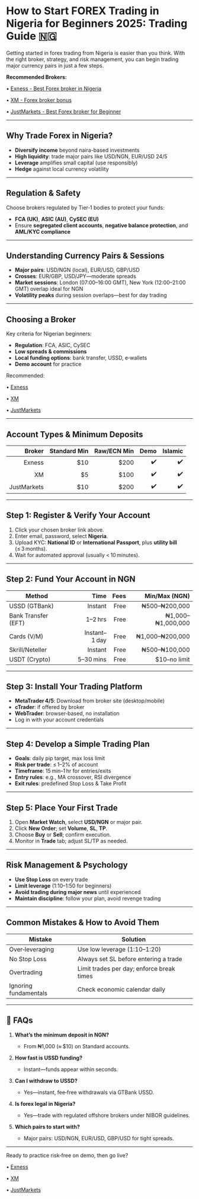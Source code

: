 # How to Start FOREX Trading in Nigeria for Beginners 2025: Trading Guide 🇳🇬

Getting started in forex trading from Nigeria is easier than you think. With the right broker, strategy, and risk management, you can begin trading major currency pairs in just a few steps.

**Recommended Brokers:**  

• [Exness - Best Forex broker in Nigeria](https://one.exnesstrack.org/a/newup2) 

• [XM - Forex broker bonus](https://clicks.pipaffiliates.com/c?c=589901&l=en&p=0)

• [JustMarkets - Best Forex broker for Beginner](https://one.justmarkets.link/a/79iqw0j6nj/landing/quick-start)

---

## Why Trade Forex in Nigeria?

- **Diversify income** beyond naira-based investments  
- **High liquidity**: trade major pairs like USD/NGN, EUR/USD 24/5  
- **Leverage** amplifies small capital (use responsibly)  
- **Hedge** against local currency volatility  

---

## Regulation & Safety

Choose brokers regulated by Tier‑1 bodies to protect your funds:  
- **FCA (UK)**, **ASIC (AU)**, **CySEC (EU)**  
- Ensure **segregated client accounts**, **negative balance protection**, and **AML/KYC compliance**  

---

## Understanding Currency Pairs & Sessions

- **Major pairs**: USD/NGN (local), EUR/USD, GBP/USD  
- **Crosses**: EUR/GBP, USD/JPY—moderate spreads  
- **Market sessions**: London (07:00–16:00 GMT), New York (12:00–21:00 GMT) overlap ideal for NGN  
- **Volatility peaks** during session overlaps—best for day trading  

---

## Choosing a Broker

Key criteria for Nigerian beginners:  
- **Regulation**: FCA, ASIC, CySEC  
- **Low spreads & commissions**  
- **Local funding options**: bank transfer, USSD, e‑wallets  
- **Demo account** for practice  

Recommended: 

• [Exness](https://one.exnesstrack.org/a/newup2) 

• [XM](https://clicks.pipaffiliates.com/c?c=589901&l=en&p=0) 

• [JustMarkets](https://one.justmarkets.link/a/79iqw0j6nj/landing/quick-start)  

---

## Account Types & Minimum Deposits

| Broker       | Standard Min | Raw/ECN Min | Demo | Islamic |
|-------------:|-------------:|------------:|-----:|--------:|
| Exness       | $10          | $200        | ✔️   | ✔️      |
| XM           | $5           | $100        | ✔️   | ✔️      |
| JustMarkets  | $10          | $200        | ✔️   | ✔️      |

---

## Step 1: Register & Verify Your Account

1. Click your chosen broker link above.  
2. Enter email, password, select **Nigeria**.  
3. Upload KYC: **National ID** or **International Passport**, plus **utility bill** (≤ 3 months).  
4. Wait for automated approval (usually < 10 minutes).  

---

## Step 2: Fund Your Account in NGN

| Method             | Time           | Fees | Min/Max (NGN)     |
|--------------------|---------------:|-----:|------------------:|
| USSD (GTBank)      | Instant        | Free | ₦500–₦200,000     |
| Bank Transfer (EFT)| 1–2 hrs        | Free | ₦1,000–₦1,000,000 |
| Cards (V/M)        | Instant–1 day  | Free | ₦1,000–₦200,000   |
| Skrill/Neteller    | Instant        | Free | ₦500–₦100,000     |
| USDT (Crypto)      | 5–30 mins      | Free | $10–no limit      |

---

## Step 3: Install Your Trading Platform

- **MetaTrader 4/5**: Download from broker site (desktop/mobile)  
- **cTrader**: if offered by broker  
- **WebTrader**: browser‑based, no installation  
- Log in with your account credentials  

---

## Step 4: Develop a Simple Trading Plan

- **Goals**: daily pip target, max loss limit  
- **Risk per trade**: ≤ 1–2% of account  
- **Timeframe**: 15 min–1 hr for entries/exits  
- **Entry rules**: e.g., MA crossover, RSI divergence  
- **Exit rules**: predefined Stop Loss & Take Profit  

---

## Step 5: Place Your First Trade

1. Open **Market Watch**, select **USD/NGN** or major pair.  
2. Click **New Order**; set **Volume**, **SL**, **TP**.  
3. Choose **Buy** or **Sell**; confirm execution.  
4. Monitor in **Trade** tab; adjust SL/TP as needed.  

---

## Risk Management & Psychology

- **Use Stop Loss** on every trade  
- **Limit leverage** (1:10–1:50 for beginners)  
- **Avoid trading during major news** until experienced  
- **Maintain discipline**: follow your plan, avoid revenge trading  

---

## Common Mistakes & How to Avoid Them

| Mistake                  | Solution                                 |
|--------------------------|------------------------------------------|
| Over‑leveraging          | Use low leverage (1:10–1:20)             |
| No Stop Loss             | Always set SL before entering a trade    |
| Overtrading              | Limit trades per day; enforce break times|
| Ignoring fundamentals    | Check economic calendar daily            |

---

## 📌 FAQs

1. **What’s the minimum deposit in NGN?**  
   - From ₦1,000 (≈ $10) on Standard accounts.  

2. **How fast is USSD funding?**  
   - Instant—funds appear within seconds.  

3. **Can I withdraw to USSD?**  
   - Yes—instant, fee‑free withdrawals via GTBank USSD.  

4. **Is forex legal in Nigeria?**  
   - Yes—trade with regulated offshore brokers under NIBOR guidelines.  

5. **Which pairs to start with?**  
   - Major pairs: USD/NGN, EUR/USD, GBP/USD for tight spreads.  

---

Ready to practice risk‑free on demo, then go live?  

• [Exness](https://one.exnesstrack.org/a/newup2) 

• [XM](https://clicks.pipaffiliates.com/c?c=589901&l=en&p=0) 

• [JustMarkets](https://one.justmarkets.link/a/79iqw0j6nj/landing/quick-start)  
